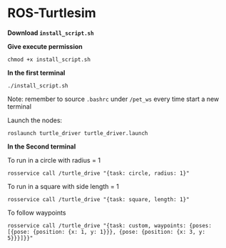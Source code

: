# ROS-Turtlesim

**Download `install_script.sh`**

**Give execute permission**
```
chmod +x install_script.sh
```

**In the first terminal**
```
./install_script.sh
```
Note: remember to source `.bashrc` under `/pet_ws` every time start a new terminal

Launch the nodes:
```
roslaunch turtle_driver turtle_driver.launch
```

**In the Second terminal**

To run in a circle with radius = 1
```
rosservice call /turtle_drive "{task: circle, radius: 1}"
```
To run in a square with side length = 1
```
rosservice call /turtle_drive "{task: square, length: 1}"
```
To follow waypoints
```
rosservice call /turtle_drive "{task: custom, waypoints: {poses: [{pose: {position: {x: 1, y: 1}}}, {pose: {position: {x: 3, y: 5}}}]}}"
```
